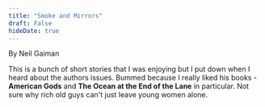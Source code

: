 ```yaml
---
title: "Smoke and Mirrors"
draft: False
hideDate: true
---
```

By Neil Gaiman

This is a bunch of short stories that I was enjoying but I put down when I heard about the authors issues. Bummed because I really liked his books - **American Gods** and **The Ocean at the End of the Lane** in particular. Not sure why rich old guys can't just leave young women alone.